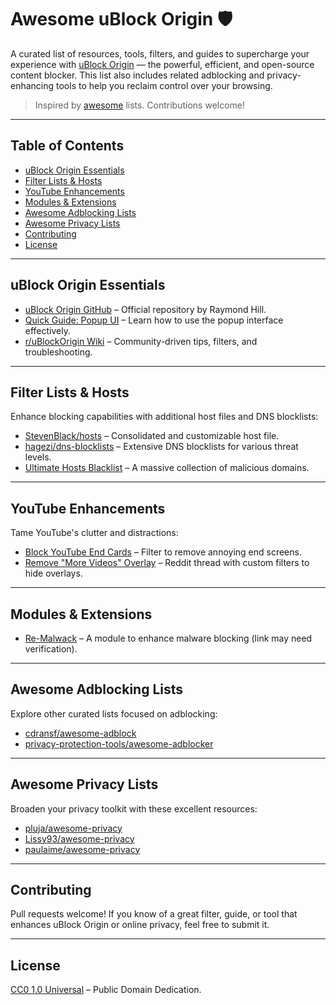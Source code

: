 # Awesome uBlock Origin 🛡️

A curated list of resources, tools, filters, and guides to supercharge your experience with [uBlock Origin](https://github.com/gorhill/uBlock) — the powerful, efficient, and open-source content blocker. This list also includes related adblocking and privacy-enhancing tools to help you reclaim control over your browsing.

> Inspired by [awesome](https://github.com/sindresorhus/awesome) lists. Contributions welcome!

---

## Table of Contents

- [uBlock Origin Essentials](#ublock-origin-essentials)
- [Filter Lists & Hosts](#filter-lists--hosts)
- [YouTube Enhancements](#youtube-enhancements)
- [Modules & Extensions](#modules--extensions)
- [Awesome Adblocking Lists](#awesome-adblocking-lists)
- [Awesome Privacy Lists](#awesome-privacy-lists)
- [Contributing](#contributing)
- [License](#license)

---

## uBlock Origin Essentials

- [uBlock Origin GitHub](https://github.com/gorhill/uBlock) – Official repository by Raymond Hill.
- [Quick Guide: Popup UI](https://github.com/gorhill/ublock/wiki/quick-guide:-popup-user-interface) – Learn how to use the popup interface effectively.
- [r/uBlockOrigin Wiki](https://www.reddit.com/r/uBlockOrigin/wiki/index/) – Community-driven tips, filters, and troubleshooting.

---

## Filter Lists & Hosts

Enhance blocking capabilities with additional host files and DNS blocklists:

- [StevenBlack/hosts](https://github.com/StevenBlack/hosts) – Consolidated and customizable host file.
- [hagezi/dns-blocklists](https://github.com/hagezi/dns-blocklists) – Extensive DNS blocklists for various threat levels.
- [Ultimate Hosts Blacklist](https://github.com/Ultimate-Hosts-Blacklist/Ultimate.Hosts.Blacklist) – A massive collection of malicious domains.

---

## YouTube Enhancements

Tame YouTube's clutter and distractions:

- [Block YouTube End Cards](https://github.com/mehrexe/Block-Youtube-End-Cards-uBlock) – Filter to remove annoying end screens.
- [Remove "More Videos" Overlay](https://www.reddit.com/r/uBlockOrigin/comments/1mh95bd/how_to_remove_the_new_youtube_more_videos_overlay/) – Reddit thread with custom filters to hide overlays.

---

## Modules & Extensions

- [Re-Malwack](https://github.com/ZG089/Re-Malwack?) – A module to enhance malware blocking (link may need verification).

---

## Awesome Adblocking Lists

Explore other curated lists focused on adblocking:

- [cdransf/awesome-adblock](https://github.com/cdransf/awesome-adblock)
- [privacy-protection-tools/awesome-adblocker](https://github.com/privacy-protection-tools/awesome-adblocker)

---

## Awesome Privacy Lists

Broaden your privacy toolkit with these excellent resources:

- [pluja/awesome-privacy](https://github.com/pluja/awesome-privacy)
- [Lissy93/awesome-privacy](https://github.com/Lissy93/awesome-privacy)
- [paulaime/awesome-privacy](https://github.com/paulaime/awesome-privacy)

---

## Contributing

Pull requests welcome! If you know of a great filter, guide, or tool that enhances uBlock Origin or online privacy, feel free to submit it.

---

## License

[CC0 1.0 Universal](https://creativecommons.org/publicdomain/zero/1.0/) – Public Domain Dedication.
